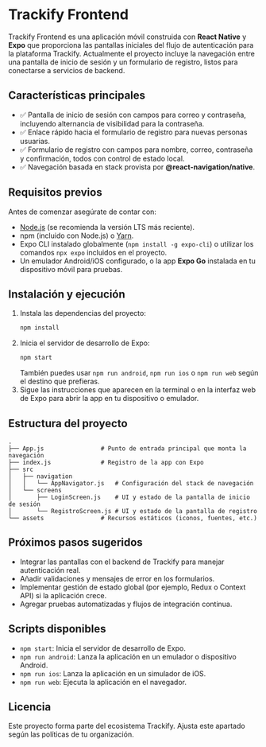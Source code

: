 # Trackify Frontend

Trackify Frontend es una aplicación móvil construida con **React Native** y **Expo** que proporciona las pantallas iniciales del flujo de autenticación para la plataforma Trackify. Actualmente el proyecto incluye la navegación entre una pantalla de inicio de sesión y un formulario de registro, listos para conectarse a servicios de backend.

## Características principales
- ✅ Pantalla de inicio de sesión con campos para correo y contraseña, incluyendo alternancia de visibilidad para la contraseña.
- ✅ Enlace rápido hacia el formulario de registro para nuevas personas usuarias.
- ✅ Formulario de registro con campos para nombre, correo, contraseña y confirmación, todos con control de estado local.
- ✅ Navegación basada en stack provista por **@react-navigation/native**.

## Requisitos previos
Antes de comenzar asegúrate de contar con:
- [Node.js](https://nodejs.org/) (se recomienda la versión LTS más reciente).
- npm (incluido con Node.js) o [Yarn](https://yarnpkg.com/).
- Expo CLI instalado globalmente (`npm install -g expo-cli`) o utilizar los comandos `npx expo` incluidos en el proyecto.
- Un emulador Android/iOS configurado, o la app **Expo Go** instalada en tu dispositivo móvil para pruebas.

## Instalación y ejecución
1. Instala las dependencias del proyecto:
   ```bash
   npm install
   ```
2. Inicia el servidor de desarrollo de Expo:
   ```bash
   npm start
   ```
   También puedes usar `npm run android`, `npm run ios` o `npm run web` según el destino que prefieras.
3. Sigue las instrucciones que aparecen en la terminal o en la interfaz web de Expo para abrir la app en tu dispositivo o emulador.

## Estructura del proyecto
```
.
├── App.js                # Punto de entrada principal que monta la navegación
├── index.js              # Registro de la app con Expo
├── src
│   ├── navigation
│   │   └── AppNavigator.js   # Configuración del stack de navegación
│   └── screens
│       ├── LoginScreen.js    # UI y estado de la pantalla de inicio de sesión
│       └── RegistroScreen.js # UI y estado de la pantalla de registro
└── assets                # Recursos estáticos (iconos, fuentes, etc.)
```

## Próximos pasos sugeridos
- Integrar las pantallas con el backend de Trackify para manejar autenticación real.
- Añadir validaciones y mensajes de error en los formularios.
- Implementar gestión de estado global (por ejemplo, Redux o Context API) si la aplicación crece.
- Agregar pruebas automatizadas y flujos de integración continua.

## Scripts disponibles
- `npm start`: Inicia el servidor de desarrollo de Expo.
- `npm run android`: Lanza la aplicación en un emulador o dispositivo Android.
- `npm run ios`: Lanza la aplicación en un simulador de iOS.
- `npm run web`: Ejecuta la aplicación en el navegador.

## Licencia
Este proyecto forma parte del ecosistema Trackify. Ajusta este apartado según las políticas de tu organización.
